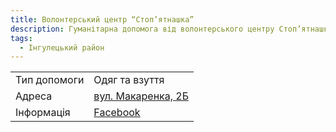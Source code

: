 ```yaml
---
title: Волонтерський центр “Стоп’ятнашка”
description: Гуманітарна допомога від волонтерського центру Стоп’ятнашка в місті Кривий Ріг, Інгулецький район, вулиця Макаренка, 2Б
tags:
  - Інгулецький район
---
```


<div class="centers--block">

|   |   |
|---|---|
| Тип допомоги  | Одяг та взуття  |
|Адреса | [вул. Макаренка, 2Б](https://goo.gl/maps/Za35dR6pqY3TM4P89)  |
|Інформація | [Facebook](https://www.facebook.com/people/%D0%A1%D1%82%D0%BE%D0%BF%D1%8F%D1%82%D0%BD%D0%B0%D1%88%D0%BA%D0%B0/100080231595554/)  |

</div>
